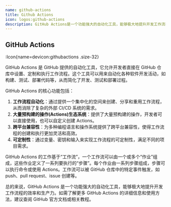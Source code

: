 ```yaml
---
name: github-actions
title: Github Actions
icon: logos:github-actions
description: GitHub Actions是一个功能强大的自动化工具，能够极大地提升开发工作流程的效率和生产力。如需了解更多GitHub Actions的详细信息和使用方法，建议查阅GitHub官方文档或相关教程。
---
```


## GitHub Actions

:Icon{name=devicon:githubactions .size-32}

GitHub Actions 是 GitHub 提供的自动化工具，它允许开发者直接在 GitHub 仓库中设置、定制和执行工作流程。这个工具可以用来自动化各种软件开发活动，如构建、测试、部署代码等，从而简化了开发、测试和部署过程。

GitHub Actions 的核心功能包括：

1. **工作流程自动化**：通过提供一个集中化的空间来创建、分享和重用工作流程，从而消除了复杂的外部 CI/CD 系统的需求。
2. **大量预构建的操作(Actions)生态系统**：提供了大量预构建的操作，开发者可以直接使用，也可以自定义创建 Actions。
3. **跨平台兼容性**：为多种编程语言和操作系统提供了跨平台兼容性，使得工作流程的创建和执行更加灵活和高效。
4. **可定制性**：通过变量、密钥和输入来实现工作流程的可定制性，满足不同的项目需求。

GitHub Actions 的工作基于“工作流”，一个工作流可以由一个或多个“作业”组成，这些作业定义了一系列要执行的“步骤”。每个作业由一系列步骤组成，步骤可以执行命令或使用 Actions。工作流可以被 GitHub 仓库中的特定事件触发，如 push、pull request、issue 创建等。

总的来说，GitHub Actions 是一个功能强大的自动化工具，能够极大地提升开发工作流程的效率和生产力。如需了解更多 GitHub Actions 的详细信息和使用方法，建议查阅 GitHub 官方文档或相关教程。
